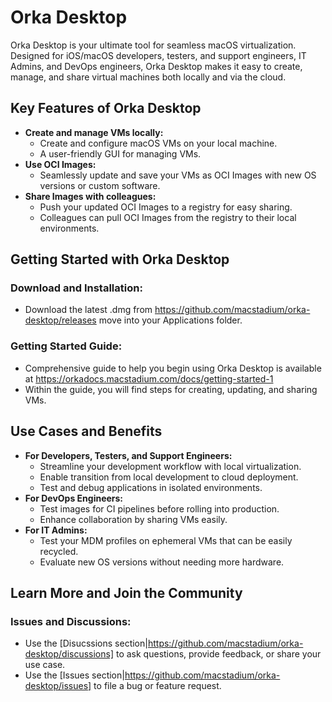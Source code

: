 # Orka Desktop
Orka Desktop is your ultimate tool for seamless macOS virtualization. Designed for iOS/macOS developers, testers, and support engineers, IT Admins, and DevOps engineers, Orka Desktop makes it easy to create, manage, and share virtual machines both locally and via the cloud.

## Key Features of Orka Desktop
- **Create and manage VMs locally:**
  - Create and configure macOS VMs on your local machine.
  - A user-friendly GUI for managing VMs.
- **Use OCI Images:**
  - Seamlessly update and save your VMs as OCI Images with new OS versions or custom software.
- **Share Images with colleagues:**
  - Push your updated OCI Images to a registry for easy sharing.
  - Colleagues can pull OCI Images from the registry to their local environments.
    
## Getting Started with Orka Desktop
### Download and Installation:
- Download the latest .dmg from https://github.com/macstadium/orka-desktop/releases move into your Applications folder.

### Getting Started Guide:
- Comprehensive guide to help you begin using Orka Desktop is available at https://orkadocs.macstadium.com/docs/getting-started-1
- Within the guide, you will find steps for creating, updating, and sharing VMs.

## Use Cases and Benefits
- **For Developers, Testers, and Support Engineers:**
  - Streamline your development workflow with local virtualization.
  - Enable transition from local development to cloud deployment.
  - Test and debug applications in isolated environments.
- **For DevOps Engineers:**
  - Test images for CI pipelines before rolling into production.
  - Enhance collaboration by sharing VMs easily.
- **For IT Admins:**
  - Test your MDM profiles on ephemeral VMs that can be easily recycled.
  - Evaluate new OS versions without needing more hardware.

## Learn More and Join the Community
### Issues and Discussions:
- Use the [Disucssions section|https://github.com/macstadium/orka-desktop/discussions] to ask questions, provide feedback, or share your use case.
- Use the [Issues section|https://github.com/macstadium/orka-desktop/issues] to file a bug or feature request.
 
